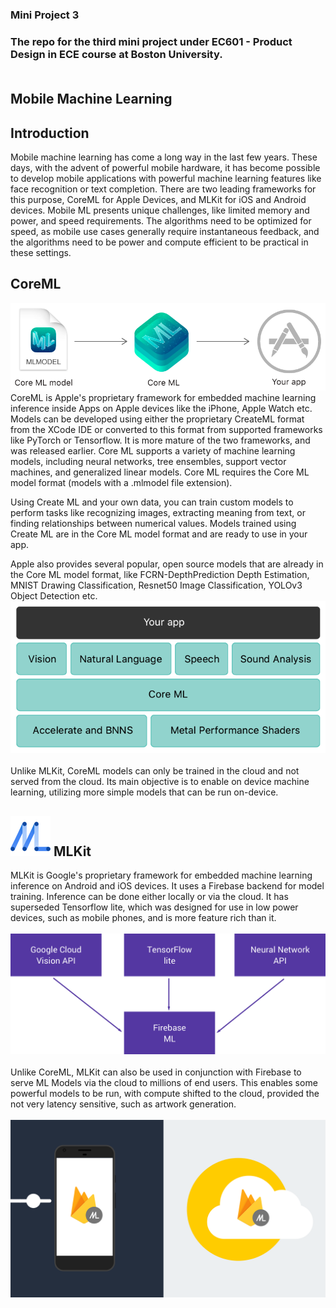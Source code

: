 ### Mini Project 3 <br/>
### The repo for the third mini project under EC601 - Product Design in ECE course at Boston University. <br/><br/>
## Mobile Machine Learning <br/>
## Introduction
Mobile machine learning has come a long way in the last few years. These days, with the advent of powerful mobile hardware, it has become possible to develop mobile applications with powerful machine learning features like face recognition or text completion. There are two leading frameworks for this purpose, CoreML for Apple Devices, and MLKit for iOS and Android devices. Mobile ML presents unique challenges, like limited memory and power, and speed requirements. The algorithms need to be optimized for speed, as mobile use cases generally require instantaneous feedback, and the algorithms need to be power and compute efficient to be practical in these settings.
## CoreML <br/>
![CoreML](coreml.png)
<br/>
CoreML is Apple's proprietary framework for embedded machine learning inference inside Apps on Apple devices like the iPhone, Apple Watch etc. Models can be developed using either the proprietary CreateML format from the XCode IDE or converted to this format from supported frameworks like PyTorch or Tensorflow. It is more mature of the two frameworks, and was released earlier. Core ML supports a variety of machine learning models, including neural networks, tree ensembles, support vector machines, and generalized linear models. Core ML requires the Core ML model format (models with a .mlmodel file extension).

Using Create ML and your own data, you can train custom models to perform tasks like recognizing images, extracting meaning from text, or finding relationships between numerical values. Models trained using Create ML are in the Core ML model format and are ready to use in your app.

Apple also provides several popular, open source models that are already in the Core ML model format, like FCRN-DepthPrediction Depth Estimation, MNIST Drawing Classification, Resnet50 Image Classification, YOLOv3 Object Detection etc.<br/>
![App Architecture](coremlapparch.png)<br/><br/>
Unlike MLKit, CoreML models can only be trained in the cloud and not served from the cloud. Its main objective is to enable on device machine learning, utilizing more simple models that can be run on-device.


## ![MLKit](mlkit.png) MLKit <br/>
MLKit is Google's proprietary framework for embedded machine learning inference on Android and iOS devices. It uses a Firebase backend for model training. Inference can be done either locally or via the cloud. It has superseded Tensorflow lite, which was designed for use in low power devices, such as mobile phones, and is more feature rich than it. <br/><br/>
![MLKit](mlkitarch.png)<br/><br/>
Unlike CoreML, MLKit can also be used in conjunction with Firebase to serve ML Models via the cloud to millions of end users. This enables some powerful models to be run, with compute shifted to the cloud, provided the not very latency sensitive, such as artwork generation.<br/><br/>
![MLKit](mlkit-2.png)<br/><br/>
